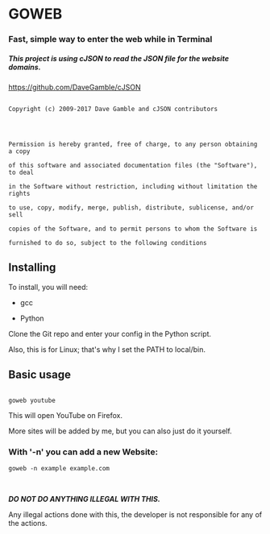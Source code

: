# GOWEB




### Fast, simple way to enter the web while in Terminal 





##### This project is using cJSON to read the JSON file for the website domains.

https://github.com/DaveGamble/cJSON




```

Copyright (c) 2009-2017 Dave Gamble and cJSON contributors




Permission is hereby granted, free of charge, to any person obtaining a copy

of this software and associated documentation files (the "Software"), to deal

in the Software without restriction, including without limitation the rights

to use, copy, modify, merge, publish, distribute, sublicense, and/or sell

copies of the Software, and to permit persons to whom the Software is

furnished to do so, subject to the following conditions

```





## Installing

To install, you will need:

- gcc

- Python




Clone the Git repo and enter your config in the Python script.

Also, this is for Linux; that's why I set the PATH to local/bin.




## Basic usage

```

goweb youtube

```

This will open YouTube on Firefox.

More sites will be added by me, but you can also just do it yourself.

### With '-n' you can add a new Website:
```
goweb -n example example.com
```


<br>

***DO NOT DO ANYTHING ILLEGAL WITH THIS.***


Any illegal actions done with this, the developer is not responsible for any of the actions.

